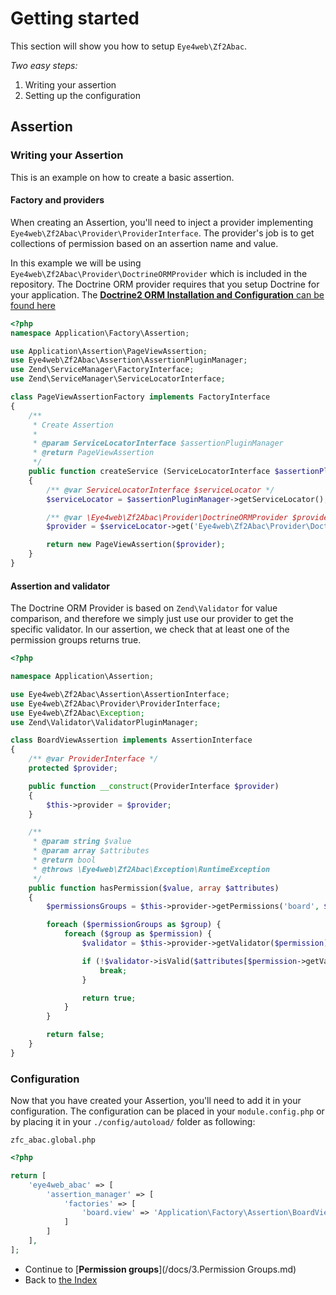 # Getting started

This section will show you how to setup `Eye4web\Zf2Abac`.

_Two easy steps:_

1. Writing your assertion
2. Setting up the configuration

## Assertion

### Writing your Assertion

This is an example on how to create a basic assertion.

#### Factory and providers

When creating an Assertion, you'll need to inject a provider implementing `Eye4web\Zf2Abac\Provider\ProviderInterface`.
The provider's job is to get collections of permission based on an assertion name and value.

In this example we will be using `Eye4web\Zf2Abac\Provider\DoctrineORMProvider` which is included in the repository.
The Doctrine ORM provider requires that you setup Doctrine for your application. The [**Doctrine2 ORM Installation and Configuration** can be found here](http://doctrine-orm.readthedocs.org/en/latest/reference/configuration.html)

```php
<?php
namespace Application\Factory\Assertion;

use Application\Assertion\PageViewAssertion;
use Eye4web\Zf2Abac\Assertion\AssertionPluginManager;
use Zend\ServiceManager\FactoryInterface;
use Zend\ServiceManager\ServiceLocatorInterface;

class PageViewAssertionFactory implements FactoryInterface
{
    /**
     * Create Assertion
     *
     * @param ServiceLocatorInterface $assertionPluginManager
     * @return PageViewAssertion
     */
    public function createService (ServiceLocatorInterface $assertionPluginManager)
    {
        /** @var ServiceLocatorInterface $serviceLocator */
        $serviceLocator = $assertionPluginManager->getServiceLocator();

        /** @var \Eye4web\Zf2Abac\Provider\DoctrineORMProvider $provider */
        $provider = $serviceLocator->get('Eye4web\Zf2Abac\Provider\DoctrineORMProvider');

        return new PageViewAssertion($provider);
    }
}
```

#### Assertion and validator

The Doctrine ORM Provider is based on `Zend\Validator` for value comparison, and therefore we simply just use our provider to get the specific validator.
In our assertion, we check that at least one of the permission groups returns true.

```php
<?php

namespace Application\Assertion;

use Eye4web\Zf2Abac\Assertion\AssertionInterface;
use Eye4web\Zf2Abac\Provider\ProviderInterface;
use Eye4web\Zf2Abac\Exception;
use Zend\Validator\ValidatorPluginManager;

class BoardViewAssertion implements AssertionInterface
{
    /** @var ProviderInterface */
    protected $provider;

    public function __construct(ProviderInterface $provider)
    {
        $this->provider = $provider;
    }

    /**
     * @param string $value
     * @param array $attributes
     * @return bool
     * @throws \Eye4web\Zf2Abac\Exception\RuntimeException
     */
    public function hasPermission($value, array $attributes)
    {
        $permissionsGroups = $this->provider->getPermissions('board', $value);

        foreach ($permissionGroups as $group) {
            foreach ($group as $permission) {
                $validator = $this->provider->getValidator($permission);

                if (!$validator->isValid($attributes[$permission->getValueId()])) {
                    break;
                }

                return true;
            }
        }

        return false;
    }
}
```

### Configuration

Now that you have created your Assertion, you'll need to add it in your configuration. The configuration can be placed in your `module.config.php` or by placing it in your `./config/autoload/` folder as following:

`zfc_abac.global.php`
```php
<?php

return [
    'eye4web_abac' => [
        'assertion_manager' => [
            'factories' => [
                'board.view' => 'Application\Factory\Assertion\BoardViewAssertionFactory',
            ]
        ]
    ],
];
```

* Continue to [**Permission groups**](/docs/3.Permission Groups.md)
* Back to [the Index](/docs/README.md)